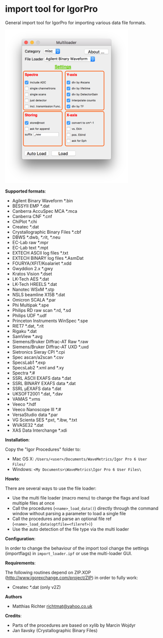 import tool for IgorPro
=======================

General import tool for IgorPro for importing various data file formats.

<img src="GUI.png" width="400">

**Supported formats**:

  - Agilent Binary Waveform *.bin
  - BESSYII EMP *.dat
  - Canberra AccuSpec MCA *.mca
  - Canberra CNF *.cnf
  - ChiPlot *.chi
  - Createc *.dat
  - Crystallographic Binary Files *.cbf
  - DBWS *.dwb, *.rit, *.neu
  - EC-Lab raw *.mpr
  - EC-Lab text *.mpt
  - EXTECH ASCII log files *.txt
  - EXTECH BINARY log files *.AsmDat
  - FOURYA/XFIT/Koalariet *.xdd
  - Gwyddion 2.x *.gwy
  - Kratos Vision *.dset
  - LK-Tech AES *.dat
  - LK-Tech HREELS *.dat
  - Nanotec WSxM *.stp
  - NSLS beamline X15B *.dat
  - Omicron SCALA *.par
  - Phi Multipak *.spe
  - Philips RD raw scan *.rd, *.sd
  - Philips UDF *.udf
  - Princeton Instruments WinSpec *.spe
  - RIET7 *.dat, *.rit
  - Rigaku *.dat
  - SamView *.avg
  - Siemens/Bruker Diffrac-AT Raw *.raw
  - Siemens/Bruker Diffrac-AT UXD *.uxd
  - Sietronics Sieray CPI *.cpi
  - Spec ascan/a2scan *.csv
  - SpecsLab1 *.exp
  - SpecsLab2 *.xml and *.xy
  - Spectra *.#
  - SSRL ASCII EXAFS data *.dat
  - SSRL BINARY EXAFS data *.dat
  - SSRL µEXAFS data *.dat
  - UKSOFT2001 *.dat, *.dav
  - VAMAS *.vms
  - Veeco *.hdf
  - Veeco Nanoscope III *.#
  - VersaStudio data *.par
  - VG Scienta SES *.pxt, *.ibw, *.txt
  - WVASE32 *.dat
  - XAS Data Interchange *.xdi

**Installation**:

Copy the "Igor Procedures" folder to:
  - Mac OS X: 	``/Users/<user>/Documents/WaveMetrics/Igor Pro 6 User Files/``
  - Windows: 	``<My Documents>\WaveMetrics\Igor Pro 6 User Files\``


**Howto**:

There are several ways to use the file loader:
  - Use the multi file loader (macro menu) to change the flags and load multiple files at once
  - Call the procedures (``<name>_load_data()``) directly through the command window without parsing a parameter to load a single file
  - Call the procedures and parse an optional file ref (``<name>_load_data(optfile=<fileref>)``)
  - Use the auto detection of the file type via the multi loader

**Configuration**:

In order to change the behaviour of the import tool change the settings (importflags) in ``import_loader.ipf`` or use the multi-loader GUI.

**Requirements**:

The following routines depend on ZIP.XOP (http://www.igorexchange.com/project/ZIP) in order to fully work:
  - Createc *.dat (only v2Z)

**Authors**
  - Matthias Richter richtmat@yahoo.co.uk

**Credits**:
  - Parts of the procedures are based on xylib by Marcin Wojdyr
  - Jan Ilavsky (Crystallographic Binary Files)
